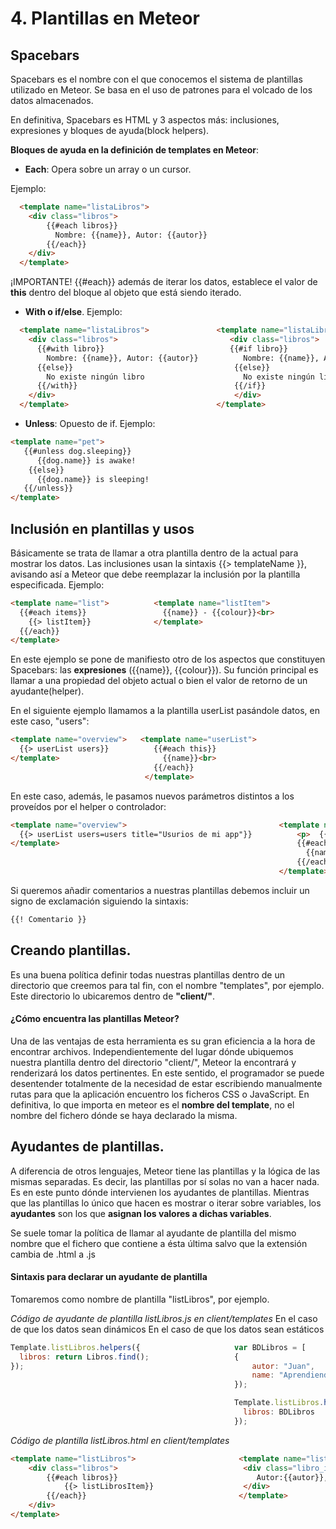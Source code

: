 # 4. Plantillas en Meteor

## Spacebars

Spacebars es el nombre con el que conocemos el sistema de plantillas utilizado en Meteor. Se basa en el uso de patrones para el volcado de los datos almacenados.

En definitiva, Spacebars es HTML y 3 aspectos más: inclusiones, expresiones y bloques de ayuda(block helpers).

**Bloques de ayuda en la definición de templates en Meteor**:

- **Each**: Opera sobre un array o un cursor.

Ejemplo:
```html
  <template name="listaLibros">
    <div class="libros">
        {{#each libros}}
          Nombre: {{name}}, Autor: {{autor}}
        {{/each}}
    </div>
  </template>
```

¡IMPORTANTE!
{{#each}} además de iterar los datos, establece el valor de **this** dentro del bloque al objeto que está siendo iterado.

- **With o if/else**.
Ejemplo:
```html                                                                
  <template name="listaLibros">               <template name="listaLibros">
    <div class="libros">                         <div class="libros">
      {{#with libro}}                            {{#if libro}}     
        Nombre: {{name}}, Autor: {{autor}}          Nombre: {{name}}, Autor: {{autor}}       
      {{else}}                                    {{else}}
        No existe ningún libro                      No existe ningún libro  
      {{/with}}                                   {{/if}}     
    </div>                                        </div>  
  </template>                                 </template>    
```

- **Unless**: Opuesto de if.
Ejemplo:
```html
<template name="pet">  
   {{#unless dog.sleeping}}
      {{dog.name}} is awake!
    {{else}}
      {{dog.name}} is sleeping!
   {{/unless}}
</template>
```

## Inclusión en plantillas y usos

Básicamente se trata de llamar a otra plantilla dentro de la actual para mostrar los datos. Las inclusiones usan la sintaxis {{> templateName }}, avisando así a Meteor que debe reemplazar la inclusión por la plantilla especificada.
Ejemplo:

```html
<template name="list">          <template name="listItem">
  {{#each items}}                 {{name}} - {{colour}}<br>
    {{> listItem}}              </template>
  {{/each}}
</template>
```

En este ejemplo se pone de manifiesto otro de los aspectos que constituyen Spacebars: las **expresiones** ({{name}}, {{colour}}). Su función principal es llamar a una propiedad del objeto actual o bien el valor de retorno de un ayudante(helper).

En el siguiente ejemplo llamamos a la plantilla userList pasándole datos, en este caso, "users":

```html
<template name="overview">   <template name="userList">
  {{> userList users}}          {{#each this}}
</template>                       {{name}}<br>
                                {{/each}}
                              </template>
```
En este caso, además, le pasamos nuevos parámetros distintos a los proveídos por el helper o controlador:

```html
<template name="overview">                                  <template name="userList">
  {{> userList users=users title="Usurios de mi app"}}          <p>  {{ title }} </p>
</template>                                                     {{#each users}}
                                                                  {{name}} <br>
                                                                {{/each}}
                                                            </template>
```

Si queremos añadir comentarios a nuestras plantillas debemos incluir un signo de exclamación siguiendo la sintaxis:

```html
{{! Comentario }}
```


## Creando plantillas.

Es una buena política definir todas nuestras plantillas dentro de un directorio que creemos para tal fin, con el nombre "templates", por ejemplo. Este directorio lo ubicaremos dentro de **"client/"**.

#### ¿Cómo encuentra las plantillas Meteor?

Una de las ventajas de esta herramienta es su gran eficiencia a la hora de encontrar archivos. Independientemente del lugar dónde ubiquemos nuestra plantilla dentro del directorio "client/", Meteor la encontrará y renderizará los datos pertinentes.
En este sentido, el programador se puede desentender totalmente de la necesidad de estar escribiendo manualmente rutas para que la aplicación encuentro los ficheros CSS o JavaScript.
En definitiva, lo que importa en meteor es el **nombre del template**, no el nombre del fichero dónde se haya declarado la misma.

## Ayudantes de plantillas.

A diferencia de otros lenguajes, Meteor tiene las plantillas y la lógica de las mismas separadas. Es decir, las plantillas por sí solas no van a hacer nada.
Es en este punto dónde intervienen los ayudantes de plantillas.
Mientras que las plantillas lo único que hacen es mostrar o iterar sobre variables, los **ayudantes** son los que **asignan los valores a dichas variables**.

Se suele tomar la política de llamar al ayudante de plantilla del mismo nombre que el fichero que contiene a ésta última salvo que la extensión cambia de .html a .js

#### Sintaxis para declarar un ayudante de plantilla

Tomaremos como nombre de plantilla "listLibros", por ejemplo.

*Código de ayudante de plantilla listLibros.js en client/templates*
En el caso de que los datos sean dinámicos        En el caso de que los datos sean estáticos
```javascript                             
Template.listLibros.helpers({                     var BDLibros = [
  libros: return Libros.find();                   {
});                                                   autor: "Juan",
                                                      name: "Aprendiendo Meteor"
                                                  });

                                                  Template.listLibros.helpers({
                                                    libros: BDLibros
                                                  });                  
```                     

*Código de plantilla listLibros.html en client/templates*
```html
<template name="listLibros">                       <template name="listLibrosItem">
    <div class="libros">                            <div class="libro_item">
        {{#each libros}}                               Autor:{{autor}}, Titulo: {{titulo}}
            {{> listLibrosItem}}                    </div>
        {{/each}}                                  </template>  
    </div>
</template>
```
